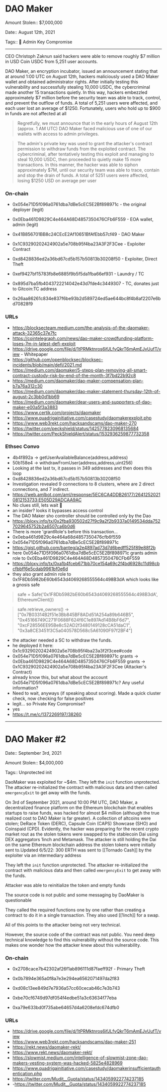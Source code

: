 # DAO Maker

Amount Stolen:: $7,000,000

Date:: August 12th, 2021

Tags:: 💼 Admin Key Compromise 


---

CEO Christoph Zaknun said hackers were able to remove roughly $7 million in USD Coin USDC from 5,251 user accounts.

DAO Maker, an encryption incubator, issued an announcement stating that at around 1:00 UTC on August 12th, hackers maliciously used a DAO Maker wallet and obtained administrator rights. After initially testing this vulnerability and successfully stealing 10,000 USDC, the cybercriminal made another 15 transactions quietly. In this way, hackers embezzled approximately $7 million before the security team was able to track, control, and prevent the outflow of funds. A total of 5,251 users were affected, and each user lost an average of $1250. Fortunately, users who hold up to $900 in funds are not affected at all

> Regretfully, we must announce that in the early hours of August 12th (approx. 1 AM UTC) DAO Maker faced malicious use of one of our wallets with access to admin privileges.

> The admin's private key was used to grant the attacker's contract permission to withdraw funds from the exploited contract. The cybercriminal, after tentatively testing this exploit and managing to steal 10,000 USDC, then proceeded to quietly make 15 more transactions. In this manner, the hacker was able to siphon approximately $7M, until our security team was able to trace, contain and stop the drain of funds. A total of 5251 users were affected, losing $1250 USD on average per user




### On-chain

- 0x054e71D5f096a0761dba7dBe5cEC5E2Bf898971c - the original deployer (legit)

- 0x0Eba461D9829C4e464A68D4857350476CFb6F559 - EOA wallet, admin (legit)

- 0x41B856701BB8c24CEcE2Af10651BfAfEbb57cf49 - DAO Maker

- 0x1C93290202424902a5e708b95f4ba23A3F2F3Cee - Exploiter Contract

- 0xd8428836ed2a36bd67cd5b157b50813b30208f50 - Exploiter, Direct Theft

- 0xef9427bf15783fb8e6885f9b5f5da1fba66ef931 - Laundry / TC

- 0x895d7ba5fb4043722214042e43d7fde4c3449307 - TC, donates just to Gitcoin:TC address

- 0x26aa86261c834e837f6be93b2d589724ed5ae644bc8f4b8af2207e6bd70828f9



### URLs

- https://blocksecteam.medium.com/the-analysis-of-the-daomaker-attack-32365c37e7fc
- https://cointelegraph.com/news/dao-maker-crowdfunding-platform-loses-7m-in-latest-defi-exploit
- https://drive.google.com/file/d/1tPRMktnros6ifJLfvQkrT6mAmEJvUufT/view - Whitepaper
- https://github.com/openblocksec/blocksec-incidents/blob/main/defi/2021.md
- https://medium.com/daomaker/5-steps-plan-removing-all-smart-contract-custody-risk-by-end-of-the-month-3f7bd22b92c8
- https://medium.com/daomaker/dao-maker-compensation-plan-b7a76a312c30
- https://medium.com/daomaker/dao-maker-statement-thursday-12th-of-august-2c3bb0d1bb69
- https://medium.com/daomaker/dear-users-and-supporters-of-dao-maker-e00a5f3a3883
- https://www.certik.com/projects/daomaker
- https://www.quadrigainitiative.com/casestudy/daomakerexploit.php
- https://www.web3rekt.com/hacksandscams/dao-maker-270
- https://twitter.com/peckshield/status/1425778230968135684
- https://twitter.com/PeckShieldAlert/status/1532936259877732358



### Ethsec Convo
- 4b4f892a -> getUserAvailableBalance(address,address)
- 50b158e4 -> withdrawFromUser(address,address,uint256)
- Looking at the last tx, it passes in 349 addresses and then does this loop
- 0xd8428836ed2a36bd67cd5b157b50813b30208f50
- Investigation revealed 9 connections to 8 clusters, where are 2 direct connections, and 7 indirect. 
- https://web.amlbot.com/aml/response/5EC6CA4DDB26177/26412520210812153733:E505D29ADCAA9AC 
- No clues still, lets wait 🤔
- an insider? looks it bypasses access control
- The DAO Maker sho controller should be controlled only by the Dao
- https://bloxy.info/tx/0x2fba930502d27f9c9a2f2b9337a0149534dda7527029645752b2a6507ca6b0d6
- There is more 'grantRole's before this transaction...
- 0x0eba461d9829c4e464a68d4857350476cfb6f559
- 0x054e71D5f096a0761dba7dBe5cEC5E2Bf898971c
- https://gist.github.com/banteg/a2e4897ad73d7d6bedff525f89e88f2b
- here 0x054e71D5f096a0761dba7dBe5cEC5E2Bf898971c grants admin role to 0x0Eba461D9829C4e464A68D4857350476CFb6F559
- https://bloxy.info/tx/0xa1b4fceb671bb70ce154a69c2f4bd6928c11d98cbcfbbff6e5cdab9961bf0e6d
- they also grant admin role to 0x1F8Db5982bE60b6543d4069268555564c498B3dA which looks like a gnosis safe

> safe = Safe('0x1F8Db5982bE60b6543d4069268555564c498B3dA', EthereumClient())

> safe.retrieve_owners() -> ["0x7B03314B2f51e3Bb845BF8ADd51A254a89b646B5", "0x45166749C271F0688F624f6C1e897Ad14B8bF6d7", "0xcF28556EE95Be8c52AD2f3480149128cCA51daC1", "0x3a8CE3451f3C5a040578D568c5A61090F97f2BF4"]

- the attacker needed a SC to withdraw the funds. 
- he deployed it here: 0x1c93290202424902a5e708b95f4ba23a3f2f3cee#code
- 0x054e71D5f096a0761dba7dBe5cEC5E2Bf898971c grants -> 0x0Eba461D9829C4e464A68D4857350476CFb6F559 grants -> 0x1C93290202424902a5e708b95f4ba23A3F2F3Cee (Attacker's Contract)
- already know this, but what about the account 0x054e71D5f096a0761dba7dBe5cEC5E2Bf898971c? Any useful information?
- Need to wait, anyways (if speaking about scoring). Made a quick cluster check, now checking for false positives
- legit... so Private Key Compromise?
- yes
- https://t.me/c/1372269197/38260




---



# DAO Maker #2

Date:: September 3rd, 2021

Amount Stolen:: $4,000,000

Tags:: Unprotected init


DaoMaker was exploited for ~$4m. They left the `init` function unprotected. The attacker re-initialized the contract with malicious data and then called `emergencyExit` to get away with the funds.

On 3rd of September 2021, around 10:00 PM UTC, DAO Maker, a decentralized finance platform on the Ethereum blockchain that enables startups to raise funds, was hacked for almost $4 million (although the true realized cost to DAO Maker is far greater). A collection of altcoins were stolen; DeRace Token (DERC), Capsule Coin (CAPS) Showcase (SHO) and Coinspaid (CPD). Evidently, the hacker was preparing for the recent crypto market rout as the stolen tokens were swapped to the stablecoin Dai using DEX aggregators 1inch and Metamask. The attacker is still holding the Dai on the same Ethereum blockchain address the stolen tokens were initially sent to.Updated 6/5/22: 300 ERTH was sent to [[Tornado Cash]] by the exploiter via an intermediary address

They left the `init` function unprotected. The attacker re-initialized the contract with malicious data and then called `emergencyExit` to get away with the funds.

Attacker was able to reinitialize the token and empty funds

The source code is not public and some messaging by DaoMaker is questionable

They called the required functions one by one rather than creating a contract to do it in a single transaction. They also used [[1inch]] for a swap.

All of this points to the attacker being not very technical. 

However, the source code of the contract was not public. You need deep technical knowledge to find this vulnerability without the source code. This makes one wonder how the attacker knew about this vulnerability.


### On-chain

- 0x2708cace7b42302af26f1ab896111d87faeff92f - Primary Theft

- 0x0b7894e365a0f8a7e3e294ea6562071497da2f83

- 0xd08c13ee849d7e7936a57cc60cecab46c7e3b743

- 0xbe70cf6749d97df054f4edbe51a3c63634f77eba

- 0xa79e633bd0f735abe64657d4a6208efdc674dfb0


### URLs

- https://drive.google.com/file/d/1tPRMktnros6ifJLfvQkrT6mAmEJvUufT/view
- https://www.web3rekt.com/hacksandscams/dao-maker-251
- https://rekt.news/daomaker-rekt/
- https://www.rekt.news/daomaker-rekt/
- https://slowmist.medium.com/intelligence-of-slowmist-zone-dao-makers-vesting-system-was-hacked-5825e4828969
- https://www.quadrigainitiative.com/casestudy/daomakerinsufficientauthentication.php
- https://twitter.com/Mudit__Gupta/status/1434059922774237185
- -https://twitter.com/Mudit__Gupta/status/1434059922774237185
